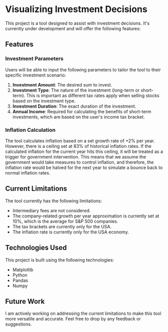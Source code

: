 # Visualizing Investment Decisions

This project is a tool designed to assist with investment decisions. It's currently under development and will offer the following features:

## Features

### Investment Parameters

Users will be able to input the following parameters to tailor the tool to their specific investment scenario:

1. **Investment Amount**: The desired sum to invest.
2. **Investment Type**: The nature of the investment (long-term or short-term). This is important as different tax rates apply when selling stocks based on the investment type.
3. **Investment Duration**: The exact duration of the investment.
4. **Annual Income**: Required for calculating the benefits of short-term investments, which are based on the user's income tax bracket.

### Inflation Calculation

The tool calculates inflation based on a set growth rate of +2% per year. However, there is a ceiling set at 83% of historical inflation rates. If the calculated inflation for the current year hits this ceiling, it will be treated as a trigger for government intervention. This means that we assume the government would take measures to control inflation, and therefore, the inflation rate would be halved for the next year to simulate a bounce back to normal inflation rates.

## Current Limitations

The tool currently has the following limitations:

- Intermediary fees are not considered.
- The company-related growth per year approximation is currently set at 10%, which is the average for S&P 500 companies.
- The tax brackets are currently only for the USA.
- The inflation rate is currently only for the USA economy.

## Technologies Used

This project is built using the following technologies:

- Matplotlib
- Python
- Pandas
- Numpy

## Future Work

I am actively working on addressing the current limitations to make this tool more versatile and accurate. Feel free to drop by any feedback or suggestions.
